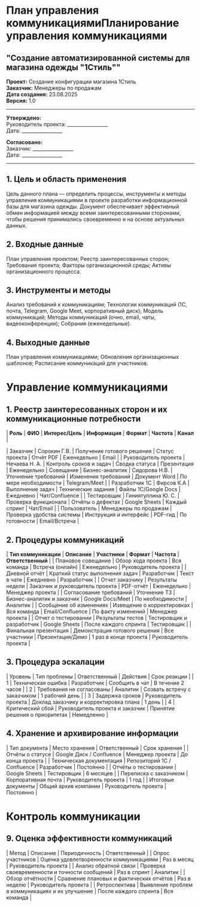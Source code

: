 # План управления коммуникациямиПланирование управления коммуникациями

## "Создание автоматизированной системы для магазина одежды "1Стиль""

**Проект:** Создание конфигурации магазина 1Стиль  
**Заказчик:** Менеджеры по продажам \
**Дата создания:** 23.08.2025  
**Версия:** 1.0  

---

**Утверждено:**  
Руководитель проекта: _________________  
Дата: _________________  

**Согласовано:**  
Заказчик: _________________  
Дата: _________________

---

## 1\. Цель и область применения

Цель данного плана — определить процессы, инструменты и методы управления коммуникациями в проекте разработки информационной базы для магазина одежды. Документ обеспечивает эффективный обмен информацией между всеми заинтересованными сторонами, чтобы решения принимались своевременно и на основе актуальных данных.

## 2\. Входные данные

План управления проектом; Реестр заинтересованных сторон; Требования проекта; Факторы организационной среды; Активы организационного процесса.

## 3\. Инструменты и методы

Анализ требований к коммуникациям; Технологии коммуникаций (1С, почта, Telegram, Google Meet, корпоративный диск); Модель коммуникаций; Методы коммуникаций (очно, email, чаты, видеоконференции); Собрания (еженедельные).

## 4\. Выходные данные

План управления коммуникациями; Обновления организационных шаблонов; Расписание коммуникаций для участников.

# Управление коммуникациями

## 1\. Реестр заинтересованных сторон и их коммуникационные потребности

| **Роль** | **ФИО** | **Интерес/Цель** | **Информация** | **Формат** | **Частота** | **Канал** |

| Заказчик | Сорокин Г.В. | Получение готового решения | Статус проекта | Отчёт PDF | Еженедельно | Email |
| Руководитель проекта | Нечаева Н. А. | Контроль сроков и задач | Сводка статуса | Презентация | Еженедельно | Совещание
| Бизнес-аналитик | Сидорова Н.В. | Уточнение требований | Изменения требований | Документ Word | По мере необходимости | Telegram/Meet |
| Разработчик 1С | Фирсов К.A | Выполнение задач | Технические задания | Файлы 1С/Google Docs | Ежедневно | Чат/Confluence |
| Тестировщик | Гиниятуллина Ю. С. | Проверка функционала | Отчёты о дефектах | Google Sheets | Каждый спринт | Чат/Email |
| Пользователь |  Менеджеры по продажам | Проверка удобства системы | Инструкция и интерфейс | PDF-гид | По готовности | Email/Встреча |

## 2\. Процедуры коммуникаций

| **Тип коммуникации** | **Описание** | **Участники** | **Формат** | **Частота** | **Ответственный** |
| Плановое совещание | Обзор хода проекта | Вся команда | Встреча (онлайн) | Еженедельно | Руководитель проекта |
| Дневной отчёт | Краткий статус выполнения задач | Разработчик | Текст в чате | Ежедневно | Разработчик |
| Отчет заказчику | Результаты недели | Заказчик и руководитель проекта | PDF-отчёт | Еженедельно | Менеджер проекта |
| Согласование требований | Уточнение ТЗ | Бизнес-аналитик и заказчик | Google Docs/Meet | По необходимости | Аналитик |
| Сообщение об изменениях | Извещение о корректировках | Вся команда | Email/Confluence | По факту изменений | Менеджер проекта |
| Отчет о тестировании | Результаты тестов | Тестировщик и разработчик | Google Sheets | После каждого спринта | Тестировщик |
| Финальная презентация | Демонстрация готового решения | Все участники | Презентация/Демо | 1 раз в конце проекта | Руководитель проекта |

## 3\. Процедура эскалации

| Уровень | Тип проблемы | Ответственный | Действия | Срок реакции |
| 1   | Техническая ошибка | Разработчик | Сообщить в чат | В течение 2 часов |
| 2   | Требования не согласованы | Аналитик | Созвать встречу с заказчиком | 1 рабочий день |
| 3   | Задержка сроков | Руководитель проекта | Доклад заказчику и корректировка плана | 1 день |
| 4   | Критический сбой | Руководитель проекта и заказчик | Принятие решения о приоритетах | Немедленно |

## 4\. Хранение и архивирование информации

| Тип документа | Место хранения | Ответственный | Срок хранения |
| Отчёты о статусе | Google Диск / Confluence | Менеджер проекта | До конца проекта |
| Техническая документация | Репозиторий 1С / Confluence | Разработчик | Постоянно |
| Отчёты о тестировании | Google Sheets | Тестировщик | 6 месяцев |
| Переписка с заказчиком | Корпоративная почта | Руководитель проекта | 1 год |
| Итоговые документы | Общий архив компании | Руководитель проекта | Постоянно |

# Контроль коммуникации

## 9\. Оценка эффективности коммуникаций

| Метод | Описание | Периодичность | Ответственный |
| Опрос участников | Оценка удовлетворенности коммуникациями | Раз в месяц | Руководитель проекта |
| Анализ обратной связи | Проверка своевременности и точности сообщений | Раз в спринт | Аналитик |
| Обзор отчётности | Сравнение плановых и фактических отчётов | Раз в неделю | Руководитель проекта |
| Ретроспектива | Выявление проблем в коммуникациях и их улучшение | После каждого спринта | Вся команда |
